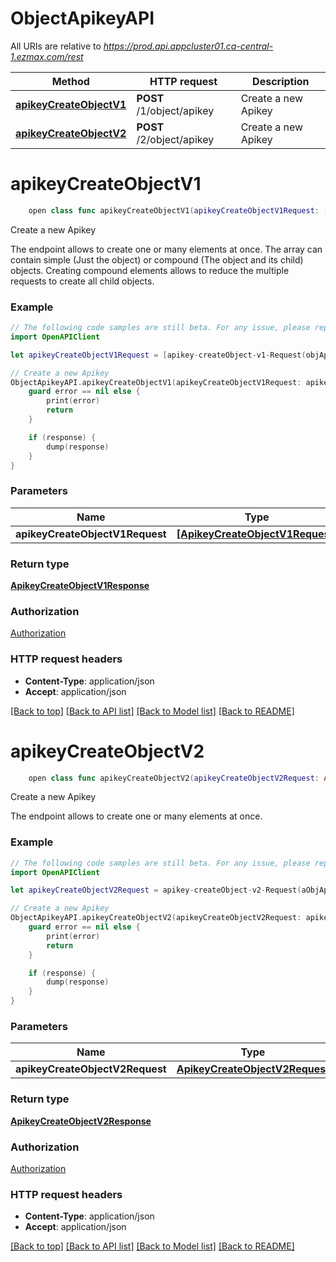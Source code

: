 # ObjectApikeyAPI

All URIs are relative to *https://prod.api.appcluster01.ca-central-1.ezmax.com/rest*

Method | HTTP request | Description
------------- | ------------- | -------------
[**apikeyCreateObjectV1**](ObjectApikeyAPI.md#apikeycreateobjectv1) | **POST** /1/object/apikey | Create a new Apikey
[**apikeyCreateObjectV2**](ObjectApikeyAPI.md#apikeycreateobjectv2) | **POST** /2/object/apikey | Create a new Apikey


# **apikeyCreateObjectV1**
```swift
    open class func apikeyCreateObjectV1(apikeyCreateObjectV1Request: [ApikeyCreateObjectV1Request], completion: @escaping (_ data: ApikeyCreateObjectV1Response?, _ error: Error?) -> Void)
```

Create a new Apikey

The endpoint allows to create one or many elements at once.  The array can contain simple (Just the object) or compound (The object and its child) objects.  Creating compound elements allows to reduce the multiple requests to create all child objects.

### Example
```swift
// The following code samples are still beta. For any issue, please report via http://github.com/OpenAPITools/openapi-generator/issues/new
import OpenAPIClient

let apikeyCreateObjectV1Request = [apikey-createObject-v1-Request(objApikey: apikey-Request(pkiApikeyID: 123, fkiUserID: 123, objApikeyDescription: Multilingual-ApikeyDescription(sApikeyDescription1: "sApikeyDescription1_example", sApikeyDescription2: "sApikeyDescription2_example")), objApikeyCompound: apikey-RequestCompound(pkiApikeyID: 123, fkiUserID: 123, objApikeyDescription: nil))] // [ApikeyCreateObjectV1Request] | 

// Create a new Apikey
ObjectApikeyAPI.apikeyCreateObjectV1(apikeyCreateObjectV1Request: apikeyCreateObjectV1Request) { (response, error) in
    guard error == nil else {
        print(error)
        return
    }

    if (response) {
        dump(response)
    }
}
```

### Parameters

Name | Type | Description  | Notes
------------- | ------------- | ------------- | -------------
 **apikeyCreateObjectV1Request** | [**[ApikeyCreateObjectV1Request]**](ApikeyCreateObjectV1Request.md) |  | 

### Return type

[**ApikeyCreateObjectV1Response**](ApikeyCreateObjectV1Response.md)

### Authorization

[Authorization](../README.md#Authorization)

### HTTP request headers

 - **Content-Type**: application/json
 - **Accept**: application/json

[[Back to top]](#) [[Back to API list]](../README.md#documentation-for-api-endpoints) [[Back to Model list]](../README.md#documentation-for-models) [[Back to README]](../README.md)

# **apikeyCreateObjectV2**
```swift
    open class func apikeyCreateObjectV2(apikeyCreateObjectV2Request: ApikeyCreateObjectV2Request, completion: @escaping (_ data: ApikeyCreateObjectV2Response?, _ error: Error?) -> Void)
```

Create a new Apikey

The endpoint allows to create one or many elements at once.

### Example
```swift
// The following code samples are still beta. For any issue, please report via http://github.com/OpenAPITools/openapi-generator/issues/new
import OpenAPIClient

let apikeyCreateObjectV2Request = apikey-createObject-v2-Request(aObjApikey: [apikey-RequestCompound(pkiApikeyID: 123, fkiUserID: 123, objApikeyDescription: Multilingual-ApikeyDescription(sApikeyDescription1: "sApikeyDescription1_example", sApikeyDescription2: "sApikeyDescription2_example"))]) // ApikeyCreateObjectV2Request | 

// Create a new Apikey
ObjectApikeyAPI.apikeyCreateObjectV2(apikeyCreateObjectV2Request: apikeyCreateObjectV2Request) { (response, error) in
    guard error == nil else {
        print(error)
        return
    }

    if (response) {
        dump(response)
    }
}
```

### Parameters

Name | Type | Description  | Notes
------------- | ------------- | ------------- | -------------
 **apikeyCreateObjectV2Request** | [**ApikeyCreateObjectV2Request**](ApikeyCreateObjectV2Request.md) |  | 

### Return type

[**ApikeyCreateObjectV2Response**](ApikeyCreateObjectV2Response.md)

### Authorization

[Authorization](../README.md#Authorization)

### HTTP request headers

 - **Content-Type**: application/json
 - **Accept**: application/json

[[Back to top]](#) [[Back to API list]](../README.md#documentation-for-api-endpoints) [[Back to Model list]](../README.md#documentation-for-models) [[Back to README]](../README.md)

